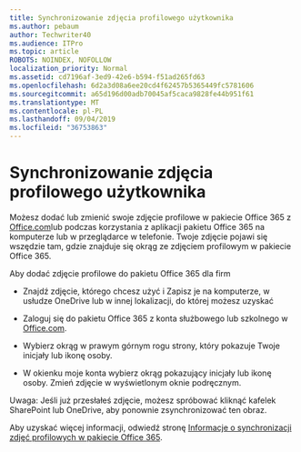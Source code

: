 ```yaml
---
title: Synchronizowanie zdjęcia profilowego użytkownika
ms.author: pebaum
author: Techwriter40
ms.audience: ITPro
ms.topic: article
ROBOTS: NOINDEX, NOFOLLOW
localization_priority: Normal
ms.assetid: cd7196af-3ed9-42e6-b594-f51ad265fd63
ms.openlocfilehash: 6d2a3d08a6ee20cd4f62457b5365449fc5781606
ms.sourcegitcommit: a65d196d00adb70045af5caca9828fe44b951f61
ms.translationtype: MT
ms.contentlocale: pl-PL
ms.lasthandoff: 09/04/2019
ms.locfileid: "36753863"
---
```

# <a name="sync-a-users-profile-picture"></a>Synchronizowanie zdjęcia profilowego użytkownika

Możesz dodać lub zmienić swoje zdjęcie profilowe w pakiecie Office 365 z [Office.com](http://www.office.com)lub podczas korzystania z aplikacji pakietu Office 365 na komputerze lub w przeglądarce w telefonie. Twoje zdjęcie pojawi się wszędzie tam, gdzie znajduje się okrąg ze zdjęciem profilowym w pakiecie Office 365.

Aby dodać zdjęcie profilowe do pakietu Office 365 dla firm

- Znajdź zdjęcie, którego chcesz użyć i Zapisz je na komputerze, w usłudze OneDrive lub w innej lokalizacji, do której możesz uzyskać

- Zaloguj się do pakietu Office 365 z konta służbowego lub szkolnego w [Office.com](http://www.office.com).

- Wybierz okrąg w prawym górnym rogu strony, który pokazuje Twoje inicjały lub ikonę osoby.

- W okienku moje konta wybierz okrąg pokazujący inicjały lub ikonę osoby. Zmień zdjęcie w wyświetlonym oknie podręcznym.

Uwaga: Jeśli już przesłałeś zdjęcie, możesz spróbować kliknąć kafelek SharePoint lub OneDrive, aby ponownie zsynchronizować ten obraz.

Aby uzyskać więcej informacji, odwiedź stronę [Informacje o synchronizacji zdjęć profilowych w pakiecie Office 365](https://support.office.com/article/information-about-profile-picture-synchronization-in-office-365-20594d76-d054-4af4-a660-401133e3d48a).
